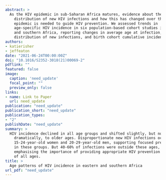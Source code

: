```yaml
---
abstract: >
  As the HIV epidemic in sub-Saharan Africa matures, evidence about the age
    distribution of new HIV infections and how this has changed over the
    epidemic is needed to guide HIV prevention. We assessed trends in
    age-specific HIV incidence in six population-based cohort studies in eastern
    and southern Africa, reporting changes in average age at infection, age
    distribution of new infections, and birth cohort cumulative incidence.  
authors:
- katierisher
- jeffeaton
date: "2021-06-24T00:00:00Z"
doi: "10.1016/S2352-3018(21)00069-2"
pdflink: ""
featured: false
image:
  caption: 'need_update'
  focal_point: ""
  preview_only: false
links:
- name: Link to Paper
  url: need_update
publication: "need_update"
publication_short: "need_update"
publication_types:
- "2"
publishDate: "need_update"
summary: >
  HIV incidence declined in all age groups and shifted slightly, but not
    dramatically, to older ages. Disproportionate new HIV infections occur among
    15-24-year-old women and 20-29-year-old men, supporting focused prevention
    in these groups. But 40-60% of infections were outside these ages,
    emphasising the importance of providing appropriate HIV prevention to adults
    of all ages.
title: >
  Age patterns of HIV incidence in eastern and southern Africa
url_pdf: "need_update"
---
```


